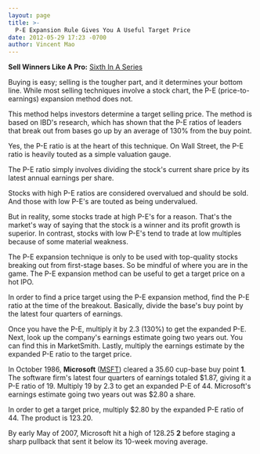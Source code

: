 ```yaml
---
layout: page
title: >-
  P-E Expansion Rule Gives You A Useful Target Price
date: 2012-05-29 17:23 -0700
author: Vincent Mao
---
```





**Sell Winners Like A Pro:** [Sixth In A Series](http://news.investors.com/specialreport/611488/201205211612/how-to-sell-winners-like-a-pro.aspx)

  

Buying is easy; selling is the tougher part, and it determines your bottom line. While most selling techniques involve a stock chart, the P-E (price-to-earnings) expansion method does not.

  

This method helps investors determine a target selling price. The method is based on IBD's research, which has shown that the P-E ratios of leaders that break out from bases go up by an average of 130% from the buy point.

  

Yes, the P-E ratio is at the heart of this technique. On Wall Street, the P-E ratio is heavily touted as a simple valuation gauge.

  

The P-E ratio simply involves dividing the stock's current share price by its latest annual earnings per share.

  

Stocks with high P-E ratios are considered overvalued and should be sold. And those with low P-E's are touted as being undervalued.

  

But in reality, some stocks trade at high P-E's for a reason. That's the market's way of saying that the stock is a winner and its profit growth is superior. In contrast, stocks with low P-E's tend to trade at low multiples because of some material weakness.

  

The P-E expansion technique is only to be used with top-quality stocks breaking out from first-stage bases. So be mindful of where you are in the game. The P-E expansion method can be useful to get a target price on a hot IPO.

  

In order to find a price target using the P-E expansion method, find the P-E ratio at the time of the breakout. Basically, divide the base's buy point by the latest four quarters of earnings.

  

Once you have the P-E, multiply it by 2.3 (130%) to get the expanded P-E. Next, look up the company's earnings estimate going two years out. You can find this in MarketSmith. Lastly, multiply the earnings estimate by the expanded P-E ratio to the target price.

  

In October 1986, **Microsoft** ([MSFT](https://research.investors.com/quote.aspx?symbol=MSFT)) cleared a 35.60 cup-base buy point **1**. The software firm's latest four quarters of earnings totaled \$1.87, giving it a P-E ratio of 19. Multiply 19 by 2.3 to get an expanded P-E of 44. Microsoft's earnings estimate going two years out was \$2.80 a share.

  

In order to get a target price, multiply \$2.80 by the expanded P-E ratio of 44. The product is 123.20.

  

By early May of 2007, Microsoft hit a high of 128.25 **2** before staging a sharp pullback that sent it below its 10-week moving average.




